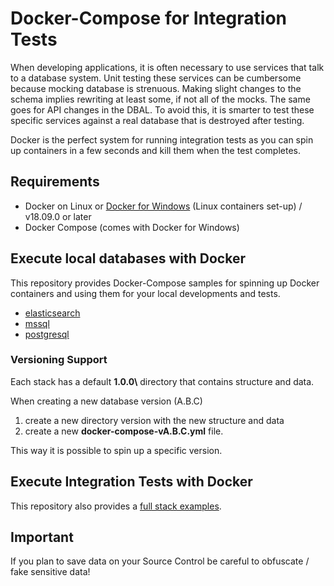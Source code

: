 # Docker-Compose for Integration Tests

When developing applications, it is often necessary to use services that talk to a database system. Unit testing these services can be cumbersome because mocking database is strenuous. Making slight changes to the schema implies rewriting at least some, if not all of the mocks. The same goes for API changes in the DBAL. To avoid this, it is smarter to test these specific services against a real database that is destroyed after testing.

Docker is the perfect system for running integration tests as you can spin up containers in a few seconds and kill them when the test completes.

## Requirements

- Docker on Linux or [Docker for Windows](https://store.docker.com/editions/community/docker-ce-desktop-windows) (Linux containers set-up) / v18.09.0 or later
- Docker Compose (comes with Docker for Windows)

## Execute local databases with Docker

This repository provides Docker-Compose samples for spinning up Docker containers and using them for your local developments and tests.

- [elasticsearch](stacks/elasticsearch)
- [mssql](stacks/mssql)
- [postgresql](stacks/postgresql)

### Versioning Support

Each stack has a default **1.0.0\\** directory that contains structure and data.

When creating a new database version (A.B.C)

1. create a new directory version with the new structure and data
2. create a new **docker-compose-vA.B.C.yml** file.

This way it is possible to spin up a specific version.

## Execute Integration Tests with Docker

This repository also provides a [full stack examples](demos).

## Important

If you plan to save data on your Source Control be careful to obfuscate / fake sensitive data!